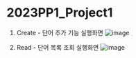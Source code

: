 # 2023PP1_Project1
1. Create - 단어 추가 기능 실행화면
![image](https://github.com/syp0728/2023PP1_Project1/assets/143502059/13efce69-d740-45ca-9f21-0d87dd40ff8a)

2. Read - 단어 목록 조회 실행화면
![image](https://github.com/syp0728/2023PP1_Project1/assets/143502059/4f7c85ff-3e3a-42a2-b6ff-b30bb4707734)




